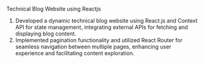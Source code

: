 Technical Blog Website using Reactjs

1. Developed a dynamic technical blog website using React.js and Context API for state management, integrating external APIs for fetching and displaying blog content.
2. Implemented pagination functionality and utilized React Router for seamless navigation between multiple pages, enhancing user experience and facilitating content exploration.
